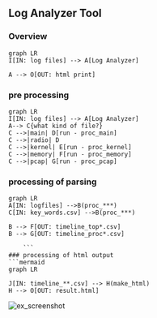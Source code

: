 ## Log Analyzer Tool

### Overview
```mermaid
graph LR
I[IN: log files] --> A[Log Analyzer]

A --> O[OUT: html print]
```
### pre processing
```mermaid
graph LR
I[IN: log files] --> A[Log Analyzer]
A--> C{what kind of file?}
C -->|main| D[run - proc_main]
C -->|radio| D
C -->|kernel| E[run - proc_kernel]
C -->|memory| F[run - proc_memory]
C -->|pcap| G[run - proc_pcap]
```

### processing of parsing
```mermaid
graph LR
A[IN: logfiles] -->B(proc_***)
C[IN: key_words.csv] -->B(proc_***)

B --> F[OUT: timeline_top*.csv]
B --> G[OUT: timeline_proc*.csv]

	```
### processing of html output
```mermaid
graph LR

J[IN: timeline_**.csv] --> H(make_html)
H --> O[OUT: result.html]
```

![ex_screenshot](./img/screenshot.png)
